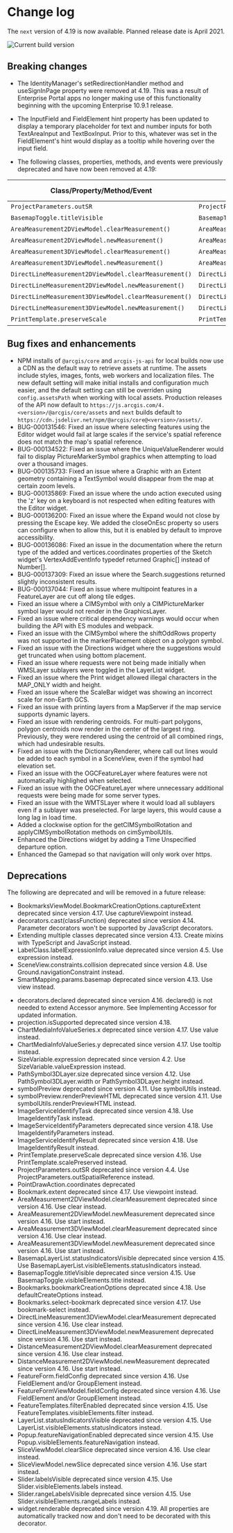 # Change log

The `next` version of 4.19 is now available.  Planned release date is April 2021.

![Current build version](https://img.shields.io/npm/v/arcgis-js-api/next?label=Current%20build)

## Breaking changes

* The IdentityManager's setRedirectionHandler method and useSignInPage property were removed at 4.19. This was a result of Enterprise Portal apps no longer making use of this functionality beginning with the upcoming Enterprise 10.9.1 release.

* The InputField and FieldElement hint property has been updated to display a temporary placeholder for text and number inputs for both TextAreaInput and TextBoxInput. Prior to this, whatever was set in the FieldElement's hint would display as a tooltip while hovering over the input field.

* The following classes, properties, methods, and events were previously deprecated and have now been removed at 4.19:

| Class/Property/Method/Event | Alternate option | Version deprecated |
|----------|-------------|--------------------|
| `ProjectParameters.outSR` | `ProjectParameters.outSpatialReference` | 4.4 |
| `BasemapToggle.titleVisible` | `BasemapToggle.visibleElements.title` | 4.15 |
| `AreaMeasurement2DViewModel.clearMeasurement()` | `AreaMeasurement2DViewModel.clear()` | 4.16 |
| `AreaMeasurement2DViewModel.newMeasurement()` | `AreaMeasurement2DViewModel.start()` | 4.16 |
| `AreaMeasurement3DViewModel.clearMeasurement()` | `AreaMeasurement3DViewModel.clear()` | 4.16 |
| `AreaMeasurement3DViewModel.newMeasurement()` | `AreaMeasurement3DViewModel.start()` | 4.16 |
| `DirectLineMeasurement2DViewModel.clearMeasurement()` | `DirectLineMeasurement2DViewModel.clear()` | 4.16 |
| `DirectLineMeasurement2DViewModel.newMeasurement()` | `DirectLineMeasurement2DViewModel.start()` | 4.16 |
| `DirectLineMeasurement3DViewModel.clearMeasurement()` | `DirectLineMeasurement3DViewModel.clear()` | 4.16 |
| `DirectLineMeasurement3DViewModel.newMeasurement()` | `DirectLineMeasurement3DViewModel.start()` | 4.16 |
| `PrintTemplate.preserveScale` | `PrintTemplate.scalePreserved` | 4.16 |

## Bug fixes and enhancements

- NPM installs of `@arcgis/core` and `arcgis-js-api` for local builds now use a CDN as the default way to retrieve assets at runtime. The assets include styles, images, fonts, web workers and localization files. The new default setting will make initial installs and configuration much easier, and the default setting can still be overriden using `config.assetsPath` when working with local assets. Production releases of the API now default to `https://js.arcgis.com/4.<version>/@arcgis/core/assets` and `next` builds default to `https://cdn.jsdelivr.net/npm/@arcgis/core@<version>/assets/`. 
- BUG-000131546: Fixed an issue where selecting features using the Editor widget would fail at large scales if the service's spatial reference does not match the map's spatial reference.
- BUG-000134522: Fixed an issue where the UniqueValueRenderer would fail to display PictureMarkerSymbol graphics when attempting to load over a thousand images.
- BUG-000135733: Fixed an issue where a Graphic with an Extent geometry containing a TextSymbol would disappear from the map at certain zoom levels.
- BUG-000135869: Fixed an issue where the undo action executed using the 'z' key on a keyboard is not respected when editing features with the Editor widget.
- BUG-000136200: Fixed an issue where the Expand would not close by pressing the Escape key. We added the closeOnEsc property so users can configure when to allow this, but it is enabled by default to improve accessibility.
- BUG-000136086: Fixed an issue in the documentation where the return type of the added and vertices.coordinates properties of the Sketch widget's VertexAddEventInfo typedef returned Graphic[] instead of Number[].
- BUG-000137309: Fixed an issue where the Search.suggestions returned slightly inconsistent results.
- BUG-000137044: Fixed an issue where multipoint features in a FeatureLayer are cut off along tile edges.
- Fixed an issue where a CIMSymbol with only a CIMPictureMarker symbol layer would not render in the GraphicsLayer.
- Fixed an issue where critical dependency warnings would occur when building the API with ES modules and webpack.
- Fixed an issue with the CIMSymbol where the shiftOddRows property was not supported in the markerPlacement object on a polygon symbol.
- Fixed an issue with the Directions widget where the suggestions would get truncated when using bottom placement.
- Fixed an issue where requests were not being made initially when WMSLayer sublayers were toggled in the LayerList widget.
- Fixed an issue where the Print widget allowed illegal characters in the MAP_ONLY width and height.
- Fixed an issue where the ScaleBar widget was showing an incorrect scale for non-Earth GCS.
- Fixed an issue with printing layers from a MapServer if the map service supports dynamic layers.
- Fixed an issue with rendering centroids. For multi-part polygons, polygon centroids now render in the center of the largest ring. Previously, they were rendered using the centroid of all combined rings, which had undesirable results.
- Fixed an issue with the DictionaryRenderer, where call out lines would be added to each symbol in a SceneView, even if the symbol had elevation set.
- Fixed an issue with the OGCFeatureLayer where features were not automatically highlighed when selected.
- Fixed an issue with the OGCFeatureLayer where unnecessary additional requests were being made for some server types.
- Fixed an issue with the WMTSLayer where it would load all sublayers even if a sublayer was preselected. For large layers, this would cause a long lag in load time.
- Added a clockwise option for the getCIMSymbolRotation and applyCIMSymbolRotation methods on cimSymbolUtils.
- Enhanced the Directions widget by adding a Time Unspecified departure option.
- Enhanced the Gamepad so that navigation will only work over https.

## Deprecations

The following are deprecated and will be removed in a future release:

- BookmarksViewModel.BookmarkCreationOptions.captureExtent deprecated since version 4.17. Use captureViewpoint instead.
- decorators.cast(classFunction) deprecated since version 4.14. Parameter decorators won't be supported by JavaScript decorators.
- Extending multiple classes deprecated since version 4.13. Create mixins with TypeScript and JavaScript instead.
- LabelClass.labelExpressionInfo.value deprecated since version 4.5. Use expression instead.
- SceneView.constraints.collision deprecated since version 4.8. Use Ground.navigationConstraint instead.
- SmartMapping.params.basemap deprecated since version 4.13. Use view instead.
* decorators.declared deprecated since version 4.16. declared() is not needed to extend Accessor anymore. See Implementing Accessor for updated information.
* projection.isSupported deprecated since version 4.18.
* ChartMediaInfoValueSeries.x deprecated since version 4.17. Use value instead.
* ChartMediaInfoValueSeries.y deprecated since version 4.17. Use tooltip instead.
* SizeVariable.expression deprecated since version 4.2. Use SizeVariable.valueExpression instead.
* PathSymbol3DLayer.size deprecated since version 4.12. Use PathSymbol3DLayer.width or PathSymbol3DLayer.height instead.
* symbolPreview deprecated since version 4.11. Use symbolUtils instead.
* symbolPreview.renderPreviewHTML deprecated since version 4.11. Use symbolUtils.renderPreviewHTML instead.
* ImageServiceIdentifyTask deprecated since version 4.18. Use ImageIdentifyTask instead.
* ImageServiceIdentifyParameters deprecated since version 4.18. Use ImageIdentifyParameters instead.
* ImageServiceIdentifyResult deprecated since version 4.18. Use ImageIdentifyResult instead.
* PrintTemplate.preserveScale deprecated since version 4.16. Use PrintTemplate.scalePreserved instead.
* ProjectParameters.outSR deprecated since version 4.4. Use ProjectParameters.outSpatialReference instead.
* PointDrawAction.coordinates deprecated
* Bookmark.extent deprecated since 4.17. Use viewpoint instead.
* AreaMeasurement2DViewModel.clearMeasurement deprecated since version 4.16. Use clear instead.
* AreaMeasurement2DViewModel.newMeasurement deprecated since version 4.16. Use start instead.
* AreaMeasurement3DViewModel.clearMeasurement deprecated since version 4.16. Use clear instead.
* AreaMeasurement3DViewModel.newMeasurement deprecated since version 4.16. Use start instead.
* BasemapLayerList.statusIndicatorsVisible deprecated since version 4.15. Use BasemapLayerList.visibleElements.statusIndicators instead.
* BasemapToggle.titleVisible deprecated since version 4.15. Use BasemapToggle.visibleElements.title instead.
* Bookmarks.bookmarkCreationOptions deprecated since 4.18. Use defaultCreateOptions instead.
* Bookmarks.select-bookmark deprecated since version 4.17. Use bookmark-select instead.
* DirectLineMeasurement3DViewModel.clearMeasurement deprecated since version 4.16. Use clear instead.
* DirectLineMeasurement3DViewModel.newMeasurement deprecated since version 4.16. Use start instead.
* DistanceMeasurement2DViewModel.clearMeasurement deprecated since version 4.16. Use clear instead.
* DistanceMeasurement2DViewModel.newMeasurement deprecated since version 4.16. Use start instead.
* FeatureForm.fieldConfig deprecated since version 4.16. Use FieldElement and/or GroupElement instead.
* FeatureFormViewModel.fieldConfig deprecated since version 4.16. Use FieldElement and/or GroupElement instead.
* FeatureTemplates.filterEnabled deprecated since version 4.15. Use FeatureTemplates.visibleElements.filter instead.
* LayerList.statusIndicatorsVisible deprecated since version 4.15. Use LayerList.visibleElements.statusIndicators instead.
* Popup.featureNavigationEnabled deprecated since version 4.15. Use Popup.visibleElements.featureNavigation instead.
* SliceViewModel.clearSlice deprecated since version 4.16. Use clear instead.
* SliceViewModel.newSlice deprecated since version 4.16. Use start instead.
* Slider.labelsVisible deprecated since version 4.15. Use Slider.visibleElements.labels instead.
* Slider.rangeLabelsVisible deprecated since version 4.15. Use Slider.visibleElements.rangeLabels instead.
* widget.renderable deprecated since version 4.19. All properties are automatically tracked now and don't need to be decorated with this decorator.